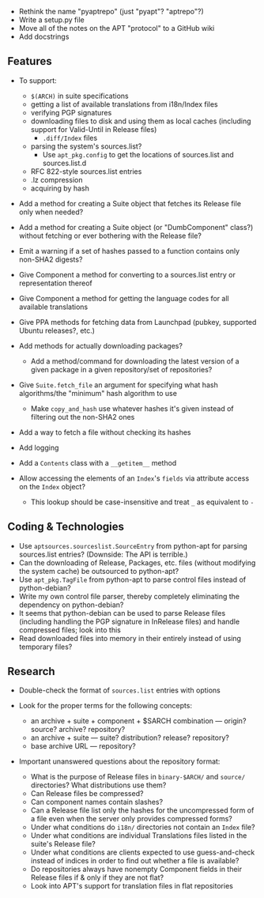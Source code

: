 - Rethink the name "pyaptrepo" (just "pyapt"? "aptrepo"?)
- Write a setup.py file
- Move all of the notes on the APT "protocol" to a GitHub wiki
- Add docstrings

Features
--------
- To support:
    - `$(ARCH)` in suite specifications
    - getting a list of available translations from i18n/Index files
    - verifying PGP signatures
    - downloading files to disk and using them as local caches (including
      support for Valid-Until in Release files)
        - `.diff/Index` files
    - parsing the system's sources.list?
        - Use `apt_pkg.config` to get the locations of sources.list and
          sources.list.d
    - RFC 822-style sources.list entries
    - .lz compression
    - acquiring by hash

- Add a method for creating a Suite object that fetches its Release file only
  when needed?
- Add a method for creating a Suite object (or "DumbComponent" class?) without
  fetching or ever bothering with the Release file?
- Emit a warning if a set of hashes passed to a function contains only non-SHA2
  digests?
- Give Component a method for converting to a sources.list entry or
  representation thereof
- Give Component a method for getting the language codes for all available
  translations
- Give PPA methods for fetching data from Launchpad (pubkey, supported Ubuntu
  releases?, etc.)
- Add methods for actually downloading packages?
    - Add a method/command for downloading the latest version of a given
      package in a given repository/set of repositories?
- Give `Suite.fetch_file` an argument for specifying what hash algorithms/the
  "minimum" hash algorithm to use
    - Make `copy_and_hash` use whatever hashes it's given instead of filtering
      out the non-SHA2 ones
- Add a way to fetch a file without checking its hashes
- Add logging
- Add a `Contents` class with a `__getitem__` method
- Allow accessing the elements of an `Index`'s `fields` via attribute access on
  the `Index` object?
    - This lookup should be case-insensitive and treat `_` as equivalent to `-`

Coding & Technologies
---------------------
- Use `aptsources.sourceslist.SourceEntry` from python-apt for parsing
  sources.list entries?  (Downside: The API is terrible.)
- Can the downloading of Release, Packages, etc. files (without modifying the
  system cache) be outsourced to python-apt?
- Use `apt_pkg.TagFile` from python-apt to parse control files instead of
  python-debian?
- Write my own control file parser, thereby completely eliminating the
  dependency on python-debian?
- It seems that python-debian can be used to parse Release files (including
  handling the PGP signature in InRelease files) and handle compressed files;
  look into this
- Read downloaded files into memory in their entirely instead of using
  temporary files?

Research
--------
- Double-check the format of `sources.list` entries with options

- Look for the proper terms for the following concepts:
    - an archive + suite + component + $SARCH combination — origin? source?
      archive? repository?
    - an archive + suite — suite? distribution? release? repository?
    - base archive URL — repository?

- Important unanswered questions about the repository format:
    - What is the purpose of Release files in `binary-$ARCH/` and `source/`
      directories?  What distributions use them?
    - Can Release files be compressed?
    - Can component names contain slashes?
    - Can a Release file list only the hashes for the uncompressed form of a
      file even when the server only provides compressed forms?
    - Under what conditions do `i18n/` directories not contain an `Index` file?
    - Under what conditions are individual Translations files listed in the
      suite's Release file?
    - Under what conditions are clients expected to use guess-and-check instead
      of indices in order to find out whether a file is available?
    - Do repositories always have nonempty Component fields in their Release
      files if & only if they are not flat?
    - Look into APT's support for translation files in flat repositories
